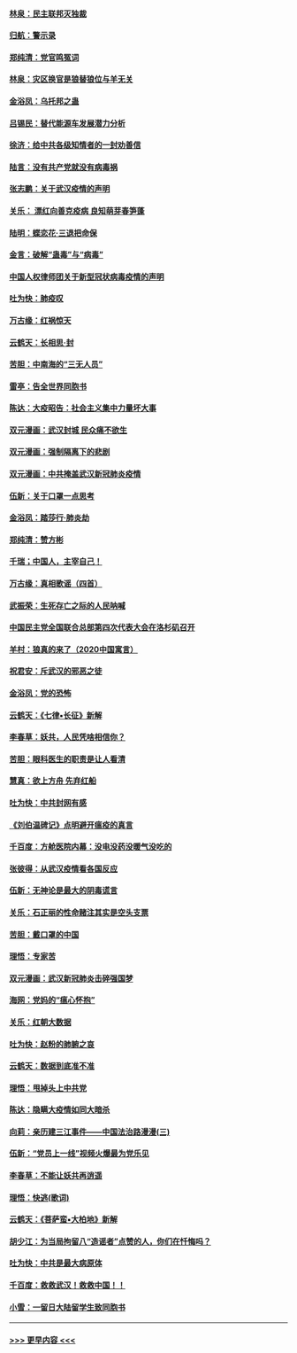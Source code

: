 #### [林泉：民主联邦灭独裁](../pages/nsc993/n11870998.md?t=02160822) 
#### [归航：警示录](../pages/nsc993/n11870963.md?t=02160822) 
#### [郑纯清：党官鸣冤词](../pages/nsc993/n11870938.md?t=02160822) 
#### [林泉：灾区换官是狼替狼位与羊无关](../pages/nsc993/n11870896.md?t=02160822) 
#### [金浴凤：乌托邦之蛊](../pages/nsc993/n11870879.md?t=02160822) 
#### [吕锡民：替代能源车发展潜力分析](../pages/nsc993/n11870656.md?t=02160822) 
#### [徐济：给中共各级知情者的一封劝善信](../pages/nsc993/n11868561.md?t=02160822) 
#### [陆言：没有共产党就没有病毒祸](../pages/nsc993/n11868232.md?t=02160822) 
#### [张志鹏：关于武汉疫情的声明](../pages/nsc993/n11867182.md?t=02160822) 
#### [关乐： 漂红向善克疫病 良知萌芽春笋蓬](../pages/nsc993/n11865710.md?t=02160822) 
#### [陆明：蝶恋花‧三退把命保](../pages/nsc993/n11865673.md?t=02160822) 
#### [金言：破解“蛊毒”与“病毒”](../pages/nsc993/n11864103.md?t=02160822) 
#### [中国人权律师团关于新型冠状病毒疫情的声明](../pages/nsc993/n11864249.md?t=02160822) 
#### [吐为快：肺疫叹](../pages/nsc993/n11864027.md?t=02160822) 
#### [万古缘：红祸惊天](../pages/nsc993/n11864079.md?t=02160822) 
#### [云鹤天：长相思‧封](../pages/nsc993/n11864006.md?t=02160822) 
#### [苦胆：中南海的“三无人员”](../pages/nsc993/n11862997.md?t=02160822) 
#### [雷亭：告全世界同胞书](../pages/nsc993/n11862572.md?t=02160822) 
#### [陈达：大疫昭告：社会主义集中力量坏大事](../pages/nsc993/n11859419.md?t=02160822) 
#### [双元漫画：武汉封城 民众痛不欲生](../pages/nsc993/n11859287.md?t=02160822) 
#### [双元漫画：强制隔离下的悲剧](../pages/nsc993/n11859244.md?t=02160822) 
#### [双元漫画：中共掩盖武汉新冠肺炎疫情](../pages/nsc993/n11858249.md?t=02160822) 
#### [伍新：关于口罩一点思考](../pages/nsc993/n11859195.md?t=02160822) 
#### [金浴凤：踏莎行‧肺炎劫](../pages/nsc993/n11858227.md?t=02160822) 
#### [郑纯清：赞方彬](../pages/nsc993/n11856803.md?t=02160822) 
#### [千瑞；中国人，主宰自己！](../pages/nsc993/n11856793.md?t=02160822) 
#### [万古缘：真相歌谣（四首）](../pages/nsc993/n11856263.md?t=02160822) 
#### [武振荣：生死存亡之际的人民呐喊](../pages/nsc993/n11856256.md?t=02160822) 
#### [中国民主党全国联合总部第四次代表大会在洛杉矶召开](../pages/nsc993/n11856344.md?t=02160822) 
#### [羊村：狼真的来了（2020中国寓言）](../pages/nsc993/n11856229.md?t=02160822) 
#### [祝君安：斥武汉的邪恶之徒](../pages/nsc993/n11855861.md?t=02160822) 
#### [金浴凤：党的恐怖](../pages/nsc993/n11855849.md?t=02160822) 
#### [云鹤天：《七律▪长征》新解](../pages/nsc993/n11855479.md?t=02160822) 
#### [李春草：妖共，人民凭啥相信你？](../pages/nsc993/n11855196.md?t=02160822) 
#### [苦胆：眼科医生的职责是让人看清](../pages/nsc993/n11853840.md?t=02160822) 
#### [慧真：欲上方舟 先弃红船](../pages/nsc993/n11853483.md?t=02160822) 
#### [吐为快：中共封网有感](../pages/nsc993/n11852575.md?t=02160822) 
#### [《刘伯温碑记》点明避开瘟疫的真言](../pages/nsc993/n11852128.md?t=02160822) 
#### [千百度：方舱医院内幕：没电没药没暖气没吃的](../pages/nsc993/n11850211.md?t=02160822) 
#### [张彼得：从武汉疫情看各国反应](../pages/nsc993/n11850102.md?t=02160822) 
#### [伍新：无神论是最大的阴毒谎言](../pages/nsc993/n11846129.md?t=02160822) 
#### [关乐：石正丽的性命赌注其实是空头支票](../pages/nsc993/n11846109.md?t=02160822) 
#### [苦胆：戴口罩的中国](../pages/nsc993/n11845576.md?t=02160822) 
#### [理悟：专家苦](../pages/nsc993/n11845564.md?t=02160822) 
#### [双元漫画：武汉新冠肺炎击碎强国梦](../pages/nsc993/n11843320.md?t=02160822) 
#### [海网：党妈的“瘟心怀抱”](../pages/nsc993/n11840740.md?t=02160822) 
#### [关乐：红朝大数据](../pages/nsc993/n11840675.md?t=02160822) 
#### [吐为快：赵粉的肺腑之哀](../pages/nsc993/n11840618.md?t=02160822) 
#### [云鹤天：数据到底准不准](../pages/nsc993/n11840325.md?t=02160822) 
#### [理悟：甩掉头上中共党](../pages/nsc993/n11838826.md?t=02160822) 
#### [陈达：隐瞒大疫情如同大暗杀](../pages/nsc993/n11838771.md?t=02160822) 
#### [向莉：亲历建三江事件——中国法治路漫漫(三)](../pages/nsc993/n11831825.md?t=02160822) 
#### [伍新：“党员上一线”视频火爆最为党乐见](../pages/nsc993/n11838200.md?t=02160822) 
#### [李春草：不能让妖共再逍遥](../pages/nsc993/n11838102.md?t=02160822) 
#### [理悟：快逃(歌词)](../pages/nsc993/n11838083.md?t=02160822) 
#### [云鹤天：《菩萨蛮▪大柏地》新解](../pages/nsc993/n11838059.md?t=02160822) 
#### [胡少江：为当局拘留八“造谣者”点赞的人，你们在忏悔吗？](../pages/nsc993/n11836801.md?t=02160822) 
#### [吐为快：中共是最大病原体](../pages/nsc993/n11836748.md?t=02160822) 
#### [千百度：救救武汉！救救中国！！](../pages/nsc993/n11836145.md?t=02160822) 
#### [小雪：一留日大陆留学生致同胞书](../pages/nsc993/n11834624.md?t=02160822) 

----
#### [ >>> 更早内容 <<< ](../indexes/nsc993-earlier.md)
